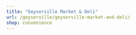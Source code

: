```yaml
---
title: "Geyserville Market & Deli"
url: /geyserville/geyserville-market-and-deli/
shop: convenience
---
```

